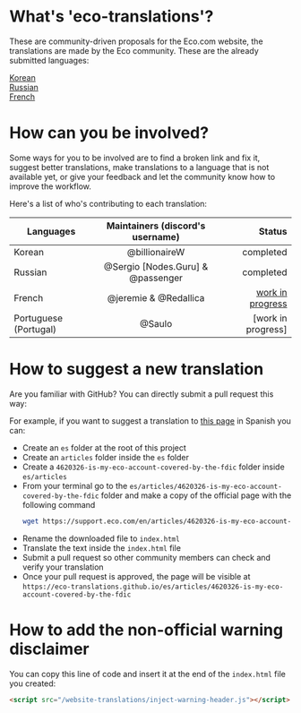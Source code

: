 # What's 'eco-translations'?

These are community-driven proposals for the Eco.com website, the translations are made by the Eco community. These are the already submitted languages:

[Korean](https://eco-community.github.io/website-translations/ko/)  
[Russian](https://eco-community.github.io/website-translations/ru/)  
[French](https://eco-community.github.io/website-translations/fr/)  


# How can you be involved?

Some ways for you to be involved are to find a broken link and fix it, suggest better translations, make translations to a language that is not available yet, or give your feedback and let the community know how to improve the workflow.

Here's a list of who's contributing to each translation:

| Languages | Maintainers (discord's username) | Status  
| ------------- |:-------------:| -----: |
Korean | @billionaireW | completed
Russian | @Sergio \[Nodes.Guru]  & @passenger | completed
French | @jeremie & @Redallica | [work in progress](https://github.com/eco-translations/eco-translations.github.io/blob/master/doc/fr/status.md)
Portuguese (Portugal) | @Saulo | [work in progress]


# How to suggest a new translation

Are you familiar with GitHub? You can directly submit a pull request this way:

For example, if you want to suggest a translation to [this page](https://support.eco.com/en/articles/4620326-is-my-eco-account-covered-by-the-fdic) in Spanish you can:

- Create an `es` folder at the root of this project
- Create an `articles` folder inside the `es` folder
- Create a `4620326-is-my-eco-account-covered-by-the-fdic` folder  inside `es/articles`
- From your terminal go to the `es/articles/4620326-is-my-eco-account-covered-by-the-fdic` folder and make a copy of the official page with the following command 
  ```bash 
  wget https://support.eco.com/en/articles/4620326-is-my-eco-account-covered-by-the-fdic
  ```
- Rename the downloaded file to `index.html`
- Translate the text inside the `index.html` file
- Submit a pull request so other community members can check and verify your translation
- Once your pull request is approved, the page will be visible at `https://eco-translations.github.io/es/articles/4620326-is-my-eco-account-covered-by-the-fdic`


# How to add the non-official warning disclaimer 

You can copy this line of code and insert it at the end of the `index.html` file you created:
```html
<script src="/website-translations/inject-warning-header.js"></script>
```
